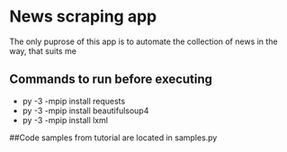 # News scraping app
The only puprose of this app is to automate the collection of news in the way, that suits me
## Сommands to run before executing
* py -3 -mpip install requests
* py -3 -mpip install beautifulsoup4
* py -3 -mpip install lxml

##Code samples from tutorial are located in samples.py

